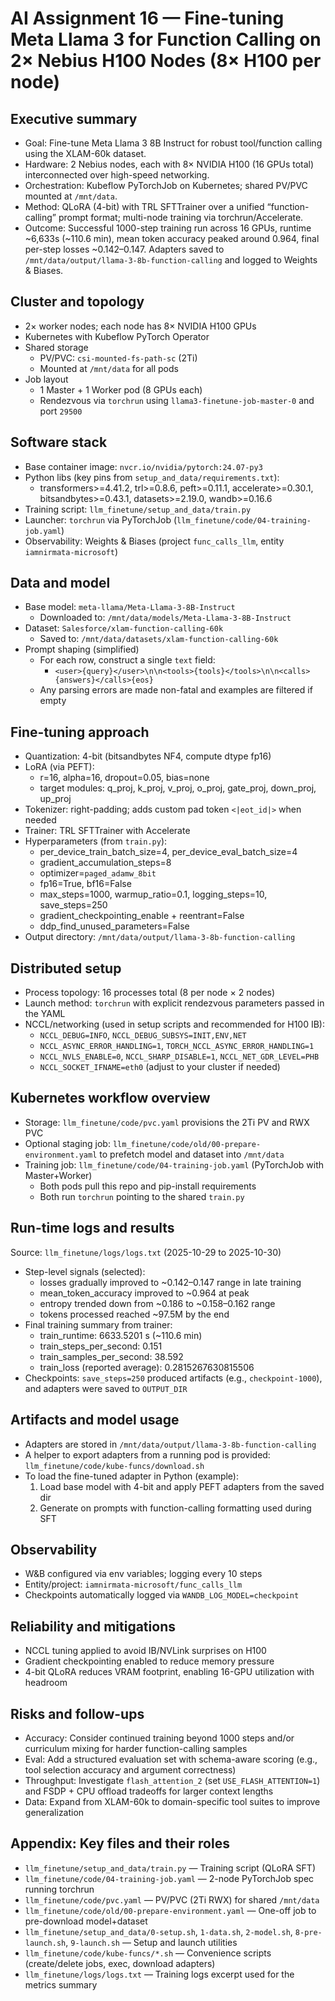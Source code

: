 # AI Assignment 16 — Fine-tuning Meta Llama 3 for Function Calling on 2× Nebius H100 Nodes (8× H100 per node)

## Executive summary
- Goal: Fine-tune Meta Llama 3 8B Instruct for robust tool/function calling using the XLAM-60k dataset.
- Hardware: 2 Nebius nodes, each with 8× NVIDIA H100 (16 GPUs total) interconnected over high-speed networking.
- Orchestration: Kubeflow PyTorchJob on Kubernetes; shared PV/PVC mounted at `/mnt/data`.
- Method: QLoRA (4-bit) with TRL SFTTrainer over a unified “function-calling” prompt format; multi-node training via torchrun/Accelerate.
- Outcome: Successful 1000-step training run across 16 GPUs, runtime ~6,633s (~110.6 min), mean token accuracy peaked around 0.964, final per-step losses ~0.142–0.147. Adapters saved to `/mnt/data/output/llama-3-8b-function-calling` and logged to Weights & Biases.

## Cluster and topology
- 2× worker nodes; each node has 8× NVIDIA H100 GPUs
- Kubernetes with Kubeflow PyTorch Operator
- Shared storage
  - PV/PVC: `csi-mounted-fs-path-sc` (2Ti)
  - Mounted at `/mnt/data` for all pods
- Job layout
  - 1 Master + 1 Worker pod (8 GPUs each)
  - Rendezvous via `torchrun` using `llama3-finetune-job-master-0` and port `29500`

## Software stack
- Base container image: `nvcr.io/nvidia/pytorch:24.07-py3`
- Python libs (key pins from `setup_and_data/requirements.txt`):
  - transformers>=4.41.2, trl>=0.8.6, peft>=0.11.1, accelerate>=0.30.1, bitsandbytes>=0.43.1, datasets>=2.19.0, wandb>=0.16.6
- Training script: `llm_finetune/setup_and_data/train.py`
- Launcher: `torchrun` via PyTorchJob (`llm_finetune/code/04-training-job.yaml`)
- Observability: Weights & Biases (project `func_calls_llm`, entity `iamnirmata-microsoft`)

## Data and model
- Base model: `meta-llama/Meta-Llama-3-8B-Instruct`
  - Downloaded to: `/mnt/data/models/Meta-Llama-3-8B-Instruct`
- Dataset: `Salesforce/xlam-function-calling-60k`
  - Saved to: `/mnt/data/datasets/xlam-function-calling-60k`
- Prompt shaping (simplified)
  - For each row, construct a single `text` field:
    - `<user>{query}</user>\n\n<tools>{tools}</tools>\n\n<calls>{answers}</calls>{eos}`
  - Any parsing errors are made non-fatal and examples are filtered if empty

## Fine-tuning approach
- Quantization: 4-bit (bitsandbytes NF4, compute dtype fp16)
- LoRA (via PEFT):
  - r=16, alpha=16, dropout=0.05, bias=none
  - target modules: q_proj, k_proj, v_proj, o_proj, gate_proj, down_proj, up_proj
- Tokenizer: right-padding; adds custom pad token `<|eot_id|>` when needed
- Trainer: TRL SFTTrainer with Accelerate
- Hyperparameters (from `train.py`):
  - per_device_train_batch_size=4, per_device_eval_batch_size=4
  - gradient_accumulation_steps=8
  - optimizer=`paged_adamw_8bit`
  - fp16=True, bf16=False
  - max_steps=1000, warmup_ratio=0.1, logging_steps=10, save_steps=250
  - gradient_checkpointing_enable + reentrant=False
  - ddp_find_unused_parameters=False
- Output directory: `/mnt/data/output/llama-3-8b-function-calling`

## Distributed setup
- Process topology: 16 processes total (8 per node × 2 nodes)
- Launch method: `torchrun` with explicit rendezvous parameters passed in the YAML
- NCCL/networking (used in setup scripts and recommended for H100 IB):
  - `NCCL_DEBUG=INFO`, `NCCL_DEBUG_SUBSYS=INIT,ENV,NET`
  - `NCCL_ASYNC_ERROR_HANDLING=1`, `TORCH_NCCL_ASYNC_ERROR_HANDLING=1`
  - `NCCL_NVLS_ENABLE=0`, `NCCL_SHARP_DISABLE=1`, `NCCL_NET_GDR_LEVEL=PHB`
  - `NCCL_SOCKET_IFNAME=eth0` (adjust to your cluster if needed)

## Kubernetes workflow overview
- Storage: `llm_finetune/code/pvc.yaml` provisions the 2Ti PV and RWX PVC
- Optional staging job: `llm_finetune/code/old/00-prepare-environment.yaml` to prefetch model and dataset into `/mnt/data`
- Training job: `llm_finetune/code/04-training-job.yaml` (PyTorchJob with Master+Worker)
  - Both pods pull this repo and pip-install requirements
  - Both run `torchrun` pointing to the shared `train.py`

## Run-time logs and results
Source: `llm_finetune/logs/logs.txt` (2025-10-29 to 2025-10-30)
- Step-level signals (selected):
  - losses gradually improved to ~0.142–0.147 range in late training
  - mean_token_accuracy improved to ~0.964 at peak
  - entropy trended down from ~0.186 to ~0.158–0.162 range
  - tokens processed reached ~97.5M by the end
- Final training summary from trainer:
  - train_runtime: 6633.5201 s (~110.6 min)
  - train_steps_per_second: 0.151
  - train_samples_per_second: 38.592
  - train_loss (reported average): 0.2815267630815506
- Checkpoints: `save_steps=250` produced artifacts (e.g., `checkpoint-1000`), and adapters were saved to `OUTPUT_DIR`

## Artifacts and model usage
- Adapters are stored in `/mnt/data/output/llama-3-8b-function-calling`
- A helper to export adapters from a running pod is provided: `llm_finetune/code/kube-funcs/download.sh`
- To load the fine-tuned adapter in Python (example):
  1) Load base model with 4-bit and apply PEFT adapters from the saved dir
  2) Generate on prompts with function-calling formatting used during SFT

## Observability
- W&B configured via env variables; logging every 10 steps
- Entity/project: `iamnirmata-microsoft/func_calls_llm`
- Checkpoints automatically logged via `WANDB_LOG_MODEL=checkpoint`

## Reliability and mitigations
- NCCL tuning applied to avoid IB/NVLink surprises on H100
- Gradient checkpointing enabled to reduce memory pressure
- 4-bit QLoRA reduces VRAM footprint, enabling 16-GPU utilization with headroom

## Risks and follow-ups
- Accuracy: Consider continued training beyond 1000 steps and/or curriculum mixing for harder function-calling samples
- Eval: Add a structured evaluation set with schema-aware scoring (e.g., tool selection accuracy and argument correctness)
- Throughput: Investigate `flash_attention_2` (set `USE_FLASH_ATTENTION=1`) and FSDP + CPU offload tradeoffs for larger context lengths
- Data: Expand from XLAM-60k to domain-specific tool suites to improve generalization

## Appendix: Key files and their roles
- `llm_finetune/setup_and_data/train.py` — Training script (QLoRA SFT)
- `llm_finetune/code/04-training-job.yaml` — 2-node PyTorchJob spec running torchrun
- `llm_finetune/code/pvc.yaml` — PV/PVC (2Ti RWX) for shared `/mnt/data`
- `llm_finetune/code/old/00-prepare-environment.yaml` — One-off job to pre-download model+dataset
- `llm_finetune/setup_and_data/0-setup.sh`, `1-data.sh`, `2-model.sh`, `8-pre-launch.sh`, `9-launch.sh` — Setup and launch utilities
- `llm_finetune/code/kube-funcs/*.sh` — Convenience scripts (create/delete jobs, exec, download adapters)
- `llm_finetune/logs/logs.txt` — Training logs excerpt used for the metrics summary
